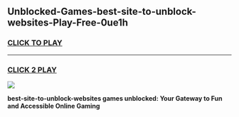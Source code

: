 
## Unblocked-Games-best-site-to-unblock-websites-Play-Free-0ue1h
<h3>
<a href="https://premium76.site?title=best-site-to-unblock-websites&ref=21A">CLICK TO PLAY</a></h3>
<hr>

<h3>
<a href="https://premium76.site?title=best-site-to-unblock-websites&ref=21A">CLICK 2 PLAY</a>
  
</h3>

<a href="https://premium76.site?title=best-site-to-unblock-websites&ref=21A"><img src="https://clearcache.store/games.png"></a>


**best-site-to-unblock-websites games unblocked: Your Gateway to Fun and Accessible Online Gaming**
